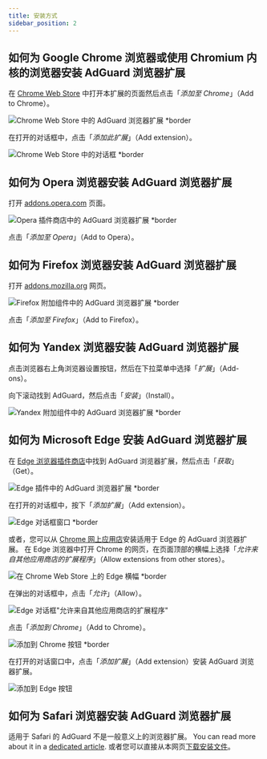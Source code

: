 ```yaml
---
title: 安装方式
sidebar_position: 2
---
```


## 如何为 Google Chrome 浏览器或使用 Chromium 内核的浏览器安装 AdGuard 浏览器扩展

在 [Chrome Web Store](https://agrd.io/extension_chrome) 中打开本扩展的页面然后点击「_添加至 Chrome_」（Add to Chrome）。

![Chrome Web Store 中的 AdGuard 浏览器扩展 *border](https://cdn.adtidy.org/content/Kb/ad_blocker/browser_extension/ad_blocker_browser_extension_chrome.png)

在打开的对话框中，点击「_添加此扩展_」（Add extension）。

![Chrome Web Store 中的对话框 *border](https://cdn.adtidy.org/content/Kb/ad_blocker/browser_extension/ad_blocker_browser_extension_chrome1.png)

## 如何为 Opera 浏览器安装 AdGuard 浏览器扩展

打开 [addons.opera.com](https://agrd.io/extension_opera) 页面。

![Opera 插件商店中的 AdGuard 浏览器扩展 *border](https://cdn.adtidy.org/content/Kb/ad_blocker/browser_extension/ad_blocker_browser_extension_opera.png)

点击「_添加至 Opera_」（Add to Opera）。

## 如何为 Firefox 浏览器安装 AdGuard 浏览器扩展

打开 [addons.mozilla.org](https://agrd.io/extension_firefox) 网页。

![Firefox 附加组件中的 AdGuard 浏览器扩展 *border](https://cdn.adtidy.org/content/Kb/ad_blocker/browser_extension/ad_blocker_browser_extension_firefox.png)

点击「_添加至 Firefox_」（Add to Firefox）。

## 如何为 Yandex 浏览器安装 AdGuard 浏览器扩展

点击浏览器右上角浏览器设置按钮，然后在下拉菜单中选择「_扩展_」（Add-ons）。

向下滚动找到 AdGuard，然后点击「_安装_」（Install）。

![Yandex 附加组件中的 AdGuard 浏览器扩展 *border](https://cdn.adtidy.org/content/Kb/ad_blocker/browser_extension/ad_blocker_browser_extension_yandex.png)

## 如何为 Microsoft Edge 安装 AdGuard 浏览器扩展

在 [Edge 浏览器插件商店](https://agrd.io/extension_edge)中找到 AdGuard 浏览器扩展，然后点击「_获取_」（Get）。

![Edge 插件中的 AdGuard 浏览器扩展 *border](https://cdn.adtidy.org/content/Kb/ad_blocker/browser_extension/ad_blocker_browser_extension_edge.png)

在打开的对话框中，按下「_添加扩展_」（Add extension）。

![Edge 对话框窗口 *border](https://cdn.adtidy.org/content/Kb/ad_blocker/browser_extension/ad_blocker_browser_extension_edge1.png)

或者，您可以从 [Chrome 网上应用店](https://agrd.io/extension_chrome)安装适用于 Edge 的 AdGuard 浏览器扩展。 在 Edge 浏览器中打开 Chrome 的网页，在页面顶部的横幅上选择「*允许来自其他应用商店的扩展程序*」（Allow extensions from other stores）。

![在 Chrome Web Store 上的 Edge 横幅 *border](https://cdn.adtidy.org/content/Kb/ad_blocker/browser_extension/edge_banner.jpg)

在弹出的对话框中，点击「*允许*」（Allow）。

![Edge 对话框"允许来自其他应用商店的扩展程序"](https://cdn.adtidy.org/content/Kb/ad_blocker/browser_extension/allow_from_stores.jpg)

点击「*添加到 Chrome*」（Add to Chrome）。

![添加到 Chrome 按钮 *border](https://cdn.adtidy.org/content/Kb/ad_blocker/browser_extension/add_to_chrome.jpg)

在打开的对话窗口中，点击「*添加扩展*」（Add extension）安装 AdGuard 浏览器扩展。

![添加到 Edge 按钮](https://cdn.adtidy.org/content/Kb/ad_blocker/browser_extension/add_to_edge.jpg)


## 如何为 Safari 浏览器安装 AdGuard 浏览器扩展

适用于 Safari 的 AdGuard 不是一般意义上的浏览器扩展。 You can read more about it in a [dedicated article](/adguard-for-safari/overview). 或者您可以直接从本网页[下载安装文件](https://agrd.io/safari_release)。
